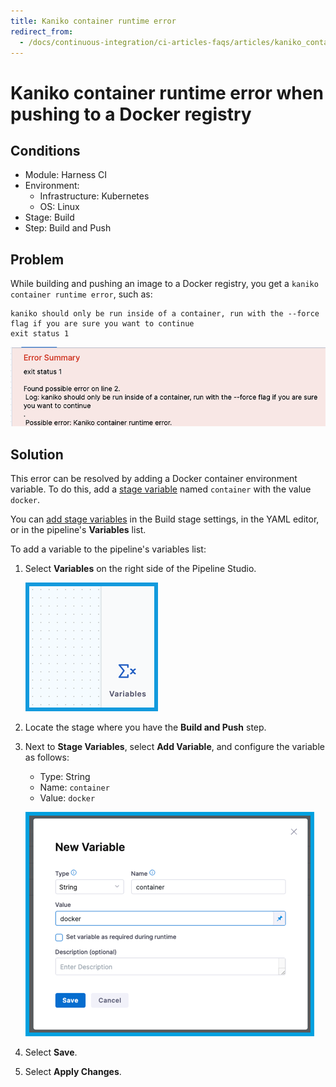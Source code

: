 ```yaml
---
title: Kaniko container runtime error
redirect_from:
  - /docs/continuous-integration/ci-articles-faqs/articles/kaniko_container_runtime_error
---
```


# Kaniko container runtime error when pushing to a Docker registry

## Conditions

* Module: Harness CI
* Environment:
   * Infrastructure: Kubernetes
   * OS: Linux
* Stage: Build
* Step: Build and Push

## Problem

While building and pushing an image to a Docker registry, you get a `kaniko container runtime error`, such as:

```
kaniko should only be run inside of a container, run with the --force flag if you are sure you want to continue
exit status 1
```

![](../static/kb1-img1.png)

## Solution

This error can be resolved by adding a Docker container environment variable. To do this, add a [stage variable](/docs/continuous-integration/use-ci/set-up-build-infrastructure/ci-stage-settings#advanced-stage-variables) named `container` with the value `docker`.

You can [add stage variables](/docs/platform/pipelines/add-a-stage#stage-variables) in the Build stage settings, in the YAML editor, or in the pipeline's **Variables** list.

To add a variable to the pipeline's variables list:

1. Select **Variables** on the right side of the Pipeline Studio.

   ![](../static/kb1-img2.png)

2. Locate the stage where you have the **Build and Push** step.
3. Next to **Stage Variables**, select **Add Variable**, and configure the variable as follows:

   * Type: String
   * Name: `container`
   * Value: `docker`

   ![](../static/kb1-img3.png)

4. Select **Save**.
5. Select **Apply Changes**.
